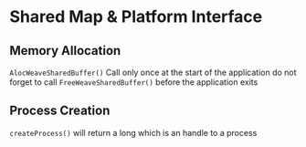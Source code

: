 # Shared Map & Platform Interface

## Memory Allocation
`AlocWeaveSharedBuffer()` Call only once at the start of the application do not forget to call 
`FreeWeaveSharedBuffer()` before the application exits 

## Process Creation
`createProcess()` will return a long which is an handle to a process

